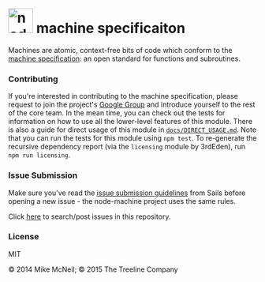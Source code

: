 <h1>
  <a href="http://node-machine.org"><img alt="node-machine logo" title="The Node-Machine Project" src="http://node-machine.org/images/machine-anthropomorph-for-white-bg.png" width="50" /></a>
  machine specificaiton
</h1>

Machines are atomic, context-free bits of code which conform to the [machine specification](http://node-machine.org/spec/machine): an open standard for functions and subroutines.

### Contributing

If you're interested in contributing to the machine specification, please request to join the project's [Google Group](https://groups.google.com/forum/?hl=en#!forum/node-machine) and introduce yourself to the rest of the core team.  In the mean time, you can check out the tests for information on how to use all the lower-level features of this module.  There is also a guide for direct usage of this module in [`docs/DIRECT_USAGE.md`](./docs/DIRECT_USAGE.md).  Note that you can run the tests for this module using `npm test`.  To re-generate the recursive dependency report (via the `licensing` module by 3rdEden), run `npm run licensing`.

### Issue Submission
Make sure you've read the [issue submission guidelines](https://github.com/balderdashy/sails/blob/master/CONTRIBUTING.md#opening-issues) from Sails before opening a new issue - the node-machine project uses the same rules.

Click [here](https://github.com/node-machine/machine/search?q=&type=Issues) to search/post issues in this repository.

### License

MIT

&copy; 2014 Mike McNeil; &copy; 2015 The Treeline Company
